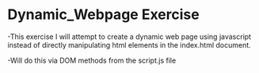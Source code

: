 # Dynamic_Webpage Exercise

-This exercise I will attempt to create a dynamic web page using javascript instead of directly manipulating html elements in the index.html document.

-Will do this via DOM methods from the script.js file
